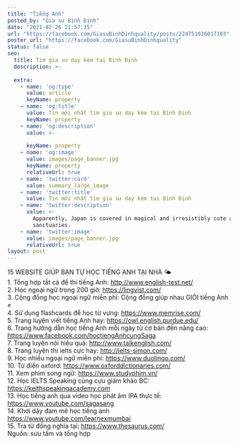 ```yaml
---
title: "Tiếng Anh"
posted_by: "Gia sư Bình Định"
date: "2021-02-26 21:57:35"
url: "https://facebook.com/GiasuBinhDinhquality/posts/224751036017103"
poster_url: "https://facebook.com/GiasuBinhDinhquality"
status: false
seo:
  title: Tìm gia sư dạy kèm tại Bình Định
  description: >-
    
  extra:
    - name: 'og:type'
      value: article
      keyName: property
    - name: 'og:title'
      value: Tin mới nhất tìm gia sư dạy kèm tại Bình Định
      keyName: property
    - name: 'og:description'
      value: >-
        
      keyName: property
    - name: 'og:image'
      value: images/page_banner.jpg
      keyName: property
      relativeUrl: true
    - name: 'twitter:card'
      value: summary_large_image
    - name: 'twitter:title'
      value: Tin mới nhất tìm gia sư dạy kèm tại Bình Định
    - name: 'twitter:description'
      value: >-
        Apparently, Japan is covered in magical and irresistibly cute animal
        sanctuaries.
    - name: 'twitter:image'
      value: images/page_banner.jpg
      relativeUrl: true
layout: post
---
```

15 WEBSITE GIÚP BẠN TỰ HỌC TIẾNG ANH TẠI NHÀ 🌤<br>1. Tổng hợp tất cả đề thi tiếng Anh: http://www.english-test.net/<br>2. Học ngoại ngữ trong 200 giờ: https://lingvist.com/<br>3. Cộng đồng học ngoại ngữ miễn phí: Cộng đồng giúp nhau GIỎI tiếng Anh ✊<br>4. Sử dụng flashcards để học từ vựng: https://www.memrise.com/<br>5. Trang luyện viết tiếng Anh hay: https://owl.english.purdue.edu/<br>6. Trang hướng dẫn học tiếng Anh mỗi ngày từ cơ bản đến nâng cao: https://www.facebook.com/hoctiengAnhcungSaga<br>7. Trang luyện nói hiệu quả: http://www.talkenglish.com/<br>8. Trang luyện thi ielts cực hay: http://ielts-simon.com/<br>9. Học nhiều ngoại ngữ miễn phí: https://www.duolingo.com/<br>10. Từ điển oxford: https://www.oxforddictionaries.com/<br>11. Xem phim song ngữ: https://www.studyphim.vn/<br>12. Học IELTS Speaking cùng cựu giám khảo BC:<br>https://keithspeakingacademy.com<br>13. Học tiếng anh qua video học phát âm IPA thực tế:<br>https://www.youtube.com/sagasang<br>14. Khơi dậy đam mê học tiếng anh<br>https://www.youtube.com/learnexmumbai<br>15. Tra từ đồng nghĩa tại: https://www.thesaurus.com/<br>Nguồn: sưu tầm và tổng hợp
